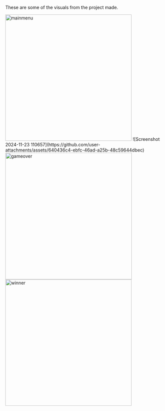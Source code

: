 These are some of the visuals from the project made.

<img width="395" alt="mainmenu" src="https://github.com/user-attachments/assets/878ff092-6b5c-4a91-b37f-fb716638aa7c" />
![Screenshot 2024-11-23 110657](https://github.com/user-attachments/assets/640436c4-ebfc-46ad-a25b-48c59644dbec)

<img width="396" alt="gameover" src="https://github.com/user-attachments/assets/9826845f-1300-4709-b5ff-c8c132547d0f" />
<img width="395" alt="winner" src="https://github.com/user-attachments/assets/732c30a7-431b-4705-8cc5-7f7b82a29e43" />

